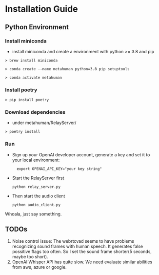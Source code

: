 # Installation Guide

## Python Environment
### Install miniconda
- install miniconda and create a environment with python >= 3.8 and pip
```
> brew install miniconda

> conda create --name metahuman python=3.8 pip setuptools

> conda activate metahuman
```
### Install poetry
```
> pip install poetry
```
### Download dependencies
- under metahuman/RelayServer/
```
> poetry install
```

### Run

- Sign up your OpenAI developer account, generate a key and set it to your local environment:
  ```
    export OPENAI_API_KEY="your key string"
  ```

- Start the RelayServer first
   ```
   python relay_server.py
   ```

- Then start the audio client

   ```
   python audio_client.py
   ```

Whoala, just say something.

## TODOs
1. Noise control issue: The webrtcvad seems to have problems recognizing sound frames with human speech. It generates false possitive flags too often. So I set the sound frame shorter(5 seconds, maybe too short).
2. OpenAI Whisper API has quite slow. We need evaluate similar abilities from aws, azure or google. 